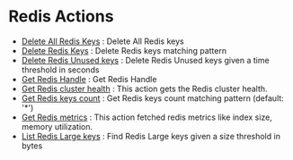 # Redis Actions
* [Delete All Redis Keys](https://github.com/unskript/Awesome-CloudOps-Automation/Redis/legos/redis_delete_all_keys/README.md) : Delete All Redis keys
* [Delete Redis Keys](https://github.com/unskript/Awesome-CloudOps-Automation/Redis/legos/redis_delete_keys/README.md) : Delete Redis keys matching pattern
* [Delete Redis Unused keys](https://github.com/unskript/Awesome-CloudOps-Automation/Redis/legos/redis_delete_stale_keys/README.md) : Delete Redis Unused keys given a time threshold in seconds
* [Get Redis Handle](https://github.com/unskript/Awesome-CloudOps-Automation/Redis/legos/redis_get_handle/README.md) : Get Redis Handle
* [Get Redis cluster health](https://github.com/unskript/Awesome-CloudOps-Automation/Redis/legos/redis_get_cluster_health/README.md) : This action gets the Redis cluster health.
* [Get Redis keys count](https://github.com/unskript/Awesome-CloudOps-Automation/Redis/legos/redis_get_keys_count/README.md) : Get Redis keys count matching pattern (default: '*')
* [Get Redis metrics](https://github.com/unskript/Awesome-CloudOps-Automation/Redis/legos/redis_get_metrics/README.md) : This action fetched redis metrics like index size, memory utilization.
* [List Redis Large keys](https://github.com/unskript/Awesome-CloudOps-Automation/Redis/legos/redis_list_large_keys/README.md) : Find Redis Large keys given a size threshold in bytes
